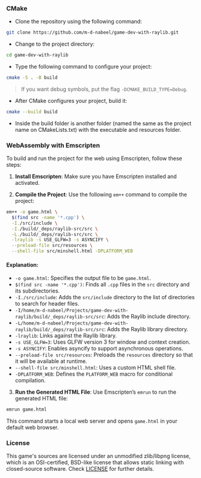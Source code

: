 ### CMake

- Clone the repository using the following command:

```sh
git clone https://github.com/m-d-nabeel/game-dev-with-raylib.git
```

- Change to the project directory:

```sh
cd game-dev-with-raylib
```

- Type the following command to configure your project:

```sh
cmake -S . -B build
```

> If you want debug symbols, put the flag `-DCMAKE_BUILD_TYPE=Debug`. 

- After CMake configures your project, build it:

```sh
cmake --build build
```

- Inside the build folder is another folder (named the same as the project name on CMakeLists.txt) with the executable and resources folder.

### WebAssembly with Emscripten

To build and run the project for the web using Emscripten, follow these steps:

1. **Install Emscripten**: Make sure you have Emscripten installed and activated.

2. **Compile the Project**: Use the following `em++` command to compile the project:

```sh
em++ -o game.html \
  $(find src -name '*.cpp') \
  -I./src/include \
  -I./build/_deps/raylib-src/src \
  -L./build/_deps/raylib-src/src \
  -lraylib -s USE_GLFW=3 -s ASYNCIFY \
  --preload-file src/resources \
  --shell-file src/minshell.html -DPLATFORM_WEB
```

#### Explanation:

- `-o game.html`: Specifies the output file to be `game.html`.
- `$(find src -name '*.cpp')`: Finds all `.cpp` files in the `src` directory and its subdirectories.
- `-I./src/include`: Adds the `src/include` directory to the list of directories to search for header files.
- `-I/home/m-d-nabeel/Projects/game-dev-with-raylib/build/_deps/raylib-src/src`: Adds the Raylib include directory.
- `-L/home/m-d-nabeel/Projects/game-dev-with-raylib/build/_deps/raylib-src/src`: Adds the Raylib library directory.
- `-lraylib`: Links against the Raylib library.
- `-s USE_GLFW=3`: Uses GLFW version 3 for window and context creation.
- `-s ASYNCIFY`: Enables asyncify to support asynchronous operations.
- `--preload-file src/resources`: Preloads the `resources` directory so that it will be available at runtime.
- `--shell-file src/minshell.html`: Uses a custom HTML shell file.
- `-DPLATFORM_WEB`: Defines the `PLATFORM_WEB` macro for conditional compilation.

3. **Run the Generated HTML File**: Use Emscripten’s `emrun` to run the generated HTML file:

```sh
emrun game.html
```

This command starts a local web server and opens `game.html` in your default web browser.

### License

This game's sources are licensed under an unmodified zlib/libpng license, which is an OSI-certified, BSD-like license that allows static linking with closed-source software. Check [LICENSE](LICENSE) for further details.
